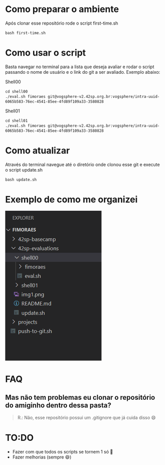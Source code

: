 # Como preparar o ambiente
Após clonar esse repositório rode o script first-time.sh
```shell
bash first-time.sh
```
# Como usar o script
Basta navegar no terminal para a lista que deseja avaliar e rodar o script passando o nome de usuário e o link do git a ser avaliado.
Exemplo abaixo:

Shell00
```shell
cd shell00
./eval.sh fimoraes git@vogsphere-v2.42sp.org.br:vogsphere/intra-uuid-6065b583-76ec-4541-85ee-4fd89f109a33-3580828
```
Shell01
```shell
cd shell01
./eval.sh fimoraes git@vogsphere-v2.42sp.org.br:vogsphere/intra-uuid-6065b583-76ec-4541-85ee-4fd89f109a33-3580828
```
# Como atualizar
Através do terminal navegue até o diretório onde clonou esse git e execute o script update.sh
```shell
bash update.sh
```
# Exemplo de como me organizei
![imagem com exemplo da minha estrutura](./img1.png)
# FAQ
## Mas não tem problemas eu clonar o repositório do amiginho dentro dessa pasta?
> R.: Não, esse repositório possui um .gitignore que já cuida disso :smile:
# TO:DO
- Fazer com que todos os scripts se tornem 1 só :smiling_face_with_three_hearts:
- Fazer melhorias (sempre :smile:)
